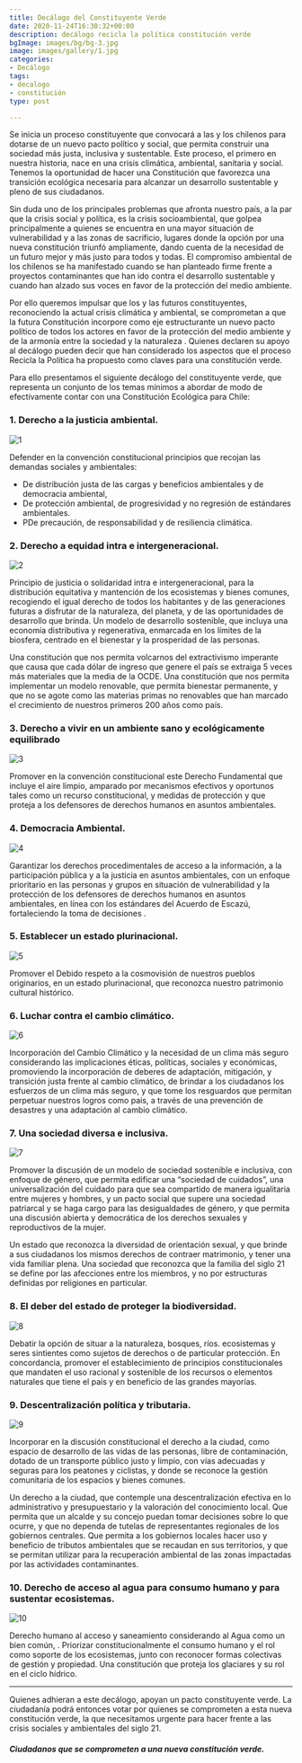 ```yaml
---
title: Decálogo del Constituyente Verde
date: 2020-11-24T16:30:32+00:00
description: decálogo recicla la política constitución verde
bgImage: images/bg/bg-3.jpg
image: images/gallery/1.jpg
categories:
- Decálogo
tags:
- decalogo
- constitución
type: post

---
```

Se inicia un proceso constituyente que convocará a las y los chilenos para dotarse de un nuevo pacto político y social, que permita construir una sociedad más justa, inclusiva y sustentable. Este proceso, el primero en nuestra historia, nace en una crisis climática, ambiental, sanitaria y social. Tenemos la oportunidad de hacer una Constitución que favorezca una transición ecológica necesaria para alcanzar un desarrollo sustentable y pleno de sus ciudadanos.

Sin duda uno de los principales problemas que afronta nuestro país, a la par que la crisis social y política, es la crisis socioambiental, que golpea principalmente a quienes se encuentra en una mayor situación de vulnerabilidad y a las zonas de sacrificio, lugares donde la opción por una nueva constitución triunfó ampliamente, dando cuenta de la necesidad de un futuro mejor y más justo para todos y todas.  El compromiso ambiental de los chilenos se ha manifestado cuando se han planteado firme frente a proyectos contaminantes que han ido contra el desarrollo sustentable y cuando han alzado sus voces en favor de la protección del medio ambiente.

Por ello queremos impulsar que los y las futuros constituyentes, reconociendo la actual crisis climática y ambiental, se comprometan a que la futura Constitución incorpore como eje estructurante un nuevo pacto político de todos los actores en favor de la  protección del medio ambiente y de la armonía entre la sociedad y la naturaleza . Quienes declaren su apoyo al decálogo pueden decir que han considerado los aspectos que el proceso Recicla la Política ha  propuesto como claves para una constitución verde.

Para ello presentamos el siguiente decálogo del constituyente verde, que representa un conjunto de los temas mínimos a abordar de modo de efectivamente contar con una Constitución Ecológica para Chile:

### 1.	Derecho a la justicia ambiental.

![1](../../images/about/d1.jpg)

Defender en la convención constitucional principios que recojan las demandas sociales y ambientales:

* De distribución justa de las cargas y beneficios ambientales y de democracia ambiental,
* De protección ambiental, de progresividad y no regresión de estándares ambientales.
* PDe precaución, de responsabilidad y de resiliencia climática.

### 2.	Derecho a equidad intra e intergeneracional.

![2](../../images/about/d2.jpg)

Principio de justicia o solidaridad intra e intergeneracional, para la distribución equitativa y mantención de los ecosistemas y bienes comunes, recogiendo el igual derecho de todos los habitantes y de las generaciones futuras a disfrutar de la naturaleza, del planeta, y de las oportunidades de desarrollo que brinda. Un modelo de desarrollo sostenible, que incluya una economía distributiva y regenerativa, enmarcada en los límites de la biosfera, centrado en el bienestar y la prosperidad de las personas.

Una constitución que nos permita volcarnos del extractivismo imperante que causa que cada dólar de ingreso que genere el país se extraiga 5 veces más materiales que la media de la OCDE. Una constitución que nos permita implementar un modelo renovable, que permita bienestar permanente, y que no se agote como las materias primas no renovables que han marcado el crecimiento de nuestros primeros 200 años como país.

### 3.	Derecho a vivir en un ambiente sano y ecológicamente equilibrado

![3](../../images/about/d3.jpg)

Promover en la convención constitucional este  Derecho Fundamental  que incluye el aire limpio, amparado por mecanismos efectivos y oportunos  tales como  un recurso constitucional, y medidas de protección  y que proteja a los defensores de derechos humanos en asuntos ambientales.

### 4.	Democracia Ambiental.

![4](../../images/about/d4.jpg)

Garantizar los derechos procedimentales de acceso a la información, a la participación pública y a la justicia en asuntos ambientales, con un enfoque prioritario en las personas y grupos en situación de vulnerabilidad y la protección de los defensores de derechos humanos en asuntos ambientales, en línea con los estándares del Acuerdo de Escazú, fortaleciendo la toma de decisiones .

### 5.	Establecer un estado plurinacional.

![5](../../images/about/d5.jpg)

Promover el Debido respeto a la cosmovisión de nuestros pueblos originarios, en un estado plurinacional, que reconozca nuestro patrimonio cultural histórico.

### 6.	Luchar contra el cambio climático.

![6](../../images/about/d6.jpg)

Incorporación del Cambio Climático y la necesidad de un clima más seguro considerando las implicaciones éticas, políticas, sociales y económicas, promoviendo la incorporación de deberes de adaptación, mitigación, y transición justa frente al cambio climático, de brindar a los ciudadanos los esfuerzos de un clima más seguro, y que tome los resguardos que permitan perpetuar nuestros logros como país, a través de una prevención de desastres y una adaptación al cambio climático.

### 7.	Una sociedad diversa e inclusiva.

![7](../../images/about/d7.jpg)

Promover la discusión de un modelo de sociedad sostenible e inclusiva, con enfoque de género, que permita edificar una “sociedad de cuidados”, una universalización del cuidado para que sea compartido de manera igualitaria entre mujeres y hombres, y un pacto social que supere una sociedad patriarcal y se haga cargo para las desigualdades de género, y que permita una discusión abierta y democrática de los derechos sexuales y reproductivos de la mujer.

Un estado que reconozca la diversidad de orientación sexual, y que brinde a sus ciudadanos los mismos derechos de contraer matrimonio, y tener una vida familiar plena.  Una sociedad que reconozca que la familia del siglo 21 se define por las afecciones entre los miembros, y no por estructuras definidas por religiones en particular.

### 8.	El deber del estado de proteger la biodiversidad.

![8](../../images/about/d8.jpg)

Debatir la opción de situar a la naturaleza, bosques, ríos. ecosistemas y seres sintientes como sujetos de derechos o de particular protección. En concordancia, promover el establecimiento de principios constitucionales que mandaten el uso racional y sostenible de los recursos o elementos naturales que tiene el país y en beneficio de las grandes mayorías.

### 9.	Descentralización política y tributaria.

![9](../../images/about/d9.jpg)

Incorporar en la discusión constitucional el derecho a la ciudad, como espacio de desarrollo de las vidas de las personas, libre de contaminación, dotado de un transporte público justo y limpio, con vías adecuadas y seguras para los peatones y ciclistas, y donde se reconoce la gestión comunitaria de los espacios y bienes comunes.

Un derecho a la ciudad, que contemple una descentralización efectiva en lo administrativo y presupuestario y la valoración del conocimiento local. Que permita que un alcalde y su concejo puedan tomar decisiones sobre lo que ocurre, y que no dependa de tutelas de representantes regionales de los gobiernos centrales. Que permita a los gobiernos locales hacer uso y beneficio de tributos ambientales que se recaudan en sus territorios, y que se permitan utilizar para la recuperación ambiental de las zonas impactadas por las actividades contaminantes.

### 10.	Derecho de acceso al agua para consumo humano y para sustentar ecosistemas.

![10](../../images/about/d10.jpg)

Derecho humano al acceso y saneamiento considerando al Agua como un bien común, . Priorizar constitucionalmente el consumo humano y el rol como soporte de los ecosistemas, junto con reconocer formas colectivas de gestión y propiedad. Una constitución que proteja	los glaciares y su rol en el ciclo hídrico.

***

Quienes adhieran a este decálogo, apoyan un pacto constituyente verde. La ciudadanía podrá entonces votar por quienes se comprometen a esta nueva constitución verde, la que necesitamos urgente para hacer frente a las crisis sociales y ambientales del siglo 21.

#### **_Ciudadanos que se comprometen a una nueva constitución verde._**